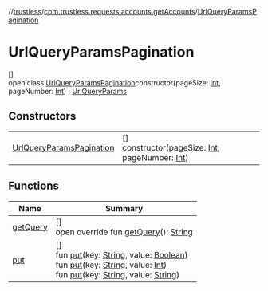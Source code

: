 //[trustless](../../../index.md)/[com.trustless.requests.accounts.getAccounts](../index.md)/[UrlQueryParamsPagination](index.md)

# UrlQueryParamsPagination

[]\
open class [UrlQueryParamsPagination](index.md)constructor(pageSize: [Int](https://kotlinlang.org/api/latest/jvm/stdlib/kotlin/-int/index.html), pageNumber: [Int](https://kotlinlang.org/api/latest/jvm/stdlib/kotlin/-int/index.html)) : [UrlQueryParams](../../com.trustless.queryParams/-url-query-params/index.md)

## Constructors

| | |
|---|---|
| [UrlQueryParamsPagination](-url-query-params-pagination.md) | []<br>constructor(pageSize: [Int](https://kotlinlang.org/api/latest/jvm/stdlib/kotlin/-int/index.html), pageNumber: [Int](https://kotlinlang.org/api/latest/jvm/stdlib/kotlin/-int/index.html)) |

## Functions

| Name | Summary |
|---|---|
| [getQuery](../../com.trustless.queryParams/-url-query-params/get-query.md) | []<br>open override fun [getQuery](../../com.trustless.queryParams/-url-query-params/get-query.md)(): [String](https://kotlinlang.org/api/latest/jvm/stdlib/kotlin/-string/index.html) |
| [put](../../com.trustless.queryParams/-url-query-params/put.md) | []<br>fun [put](../../com.trustless.queryParams/-url-query-params/put.md)(key: [String](https://kotlinlang.org/api/latest/jvm/stdlib/kotlin/-string/index.html), value: [Boolean](https://kotlinlang.org/api/latest/jvm/stdlib/kotlin/-boolean/index.html))<br>fun [put](../../com.trustless.queryParams/-url-query-params/put.md)(key: [String](https://kotlinlang.org/api/latest/jvm/stdlib/kotlin/-string/index.html), value: [Int](https://kotlinlang.org/api/latest/jvm/stdlib/kotlin/-int/index.html))<br>fun [put](../../com.trustless.queryParams/-url-query-params/put.md)(key: [String](https://kotlinlang.org/api/latest/jvm/stdlib/kotlin/-string/index.html), value: [String](https://kotlinlang.org/api/latest/jvm/stdlib/kotlin/-string/index.html)) |
